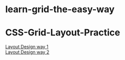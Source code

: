 # learn-grid-the-easy-way
# CSS-Grid-Layout-Practice

[Layout Design way 1](https://astrogeek77.github.io/CSS-Grid-Layout-Practice/index.html)
<br>
[Layout Design way 2](https://astrogeek77.github.io/CSS-Grid-Layout-Practice/layout-2.html)
